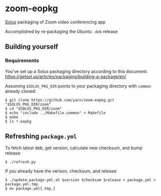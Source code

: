 # zoom-eopkg

[Solus](https://getsol.us) packaging of Zoom video conferencing app

Accomplished by re-packaging the Ubuntu `.deb` release

## Building yourself

### Requirements

You've set up a Solus packaging directory according to this document:
https://getsol.us/articles/packaging/building-a-package/en/

Assuming `$SOLUS_PKG_DIR` points to your packaging directory with `common`
already cloned:

```
$ git clone https://github.com/yacn/zoom-eopkg.git "$SOLUS_PKG_DIR/zoom"
$ cd "$SOLUS_PKG_DIR/zoom"
$ echo "include ../Makefile.common" > Makefile
$ make
$ ls *.eopkg
```

## Refreshing `package.yml`

To fetch latest deb, get version, calculate new checksum, and bump release:

```
$ ./refresh.py
```

If you already have the verison, checksum, and release:

```
$ ./update-package-yml.sh $version $checksum $release < package.yml > package.yml.tmp
$ mv package.yml{.tmp,}
```
